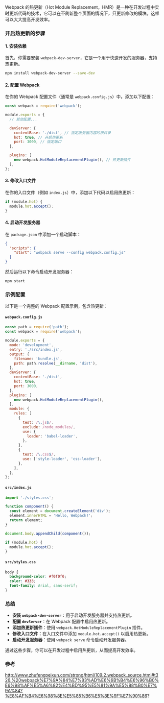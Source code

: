 Webpack 的热更新（Hot Module Replacement，HMR）是一种在开发过程中实时更新代码的技术，它可以在不刷新整个页面的情况下，只更新修改的模块。这样可以大大提高开发效率。

### 开启热更新的步骤

#### 1. 安装依赖

首先，你需要安装 `webpack-dev-server`，它是一个用于快速开发的服务器，支持热更新。

```bash
npm install webpack-dev-server --save-dev
```

#### 2. 配置 Webpack

在你的 Webpack 配置文件（通常是 `webpack.config.js`）中，添加以下配置：

```javascript
const webpack = require('webpack');

module.exports = {
  // 其他配置...

  devServer: {
    contentBase: './dist', // 指定服务器内容的根目录
    hot: true, // 开启热更新
    port: 3000, // 指定端口
  },

  plugins: [
    new webpack.HotModuleReplacementPlugin(), // 热更新插件
  ],
};
```

#### 3. 修改入口文件

在你的入口文件（例如 `index.js`）中，添加以下代码以启用热更新：

```javascript
if (module.hot) {
  module.hot.accept();
}
```

#### 4. 启动开发服务器

在 `package.json` 中添加一个启动脚本：

```json
{
  "scripts": {
    "start": "webpack serve --config webpack.config.js"
  }
}
```

然后运行以下命令启动开发服务器：

```bash
npm start
```

### 示例配置

以下是一个完整的 Webpack 配置示例，包含热更新：

#### `webpack.config.js`

```javascript
const path = require('path');
const webpack = require('webpack');

module.exports = {
  mode: 'development',
  entry: './src/index.js',
  output: {
    filename: 'bundle.js',
    path: path.resolve(__dirname, 'dist'),
  },
  devServer: {
    contentBase: './dist',
    hot: true,
    port: 3000,
  },
  plugins: [
    new webpack.HotModuleReplacementPlugin(),
  ],
  module: {
    rules: [
      {
        test: /\.js$/,
        exclude: /node_modules/,
        use: {
          loader: 'babel-loader',
        },
      },
      {
        test: /\.css$/,
        use: ['style-loader', 'css-loader'],
      },
    ],
  },
};
```

#### `src/index.js`

```javascript
import './styles.css';

function component() {
  const element = document.createElement('div');
  element.innerHTML = 'Hello, Webpack!';
  return element;
}

document.body.appendChild(component());

if (module.hot) {
  module.hot.accept();
}
```

#### `src/styles.css`

```css
body {
  background-color: #f0f0f0;
  color: #333;
  font-family: Arial, sans-serif;
}
```

### 总结

- **安装 `webpack-dev-server`**：用于启动开发服务器并支持热更新。
- **配置 `devServer`**：在 Webpack 配置中启用热更新。
- **添加热更新插件**：使用 `webpack.HotModuleReplacementPlugin` 插件。
- **修改入口文件**：在入口文件中添加 `module.hot.accept()` 以启用热更新。
- **启动开发服务器**：使用 `webpack serve` 命令启动开发服务器。

通过这些步骤，你可以在开发过程中启用热更新，从而提高开发效率。



### 参考

http://www.zhufengpeixun.com/strong/html/109.2.webpack_source.html#t326.%20webpack%E7%9A%84%E7%83%AD%E6%9B%B4%E6%96%B0%E6%98%AF%E5%A6%82%E4%BD%95%E5%81%9A%E5%88%B0%E7%9A%84?%E8%AF%B4%E6%98%8E%E5%85%B6%E5%8E%9F%E7%90%86?

